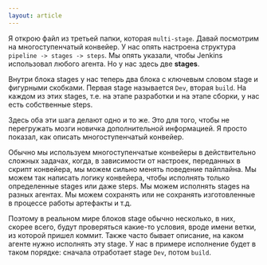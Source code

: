 ```yaml
---
layout: article
---
```

Я открою файл из третьей папки, которая `multi-stage`. Давай посмотрим на многоступенчатый конвейер. У нас опять настроена структура `pipeline -> stages -> steps`. Мы опять указали, чтобы Jenkins использовал любого агента. Но у нас здесь две **stages**.

Внутри блока stages у нас теперь два блока с ключевым словом stage и фигурными скобками. Первая stage называется `Dev`, вторая `build`. На каждом из этих stages, т.е. на этапе разработки и на этапе сборки, у нас есть собственные steps. 

Здесь оба эти шага делают одно и то же. Это для того, чтобы не перегружать мозги новичка дополнительной информацией. Я просто показал, как описать многоступенчатый конвейер.

Обычно мы используем многоступенчатые конвейеры в действительно сложных задачах, когда, в зависимости от настроек, переданных в скрипт конвейера, мы можем сильно менять поведение пайплайна. Мы можем так написать логику конвейера, чтобы исполнять только определенные stages или даже steps. Мы можем исполнять stages на разных агентах. Мы можем сохранять или не сохранять изготовленные в процессе работы артефакты и т.д.

Поэтому в реальном мире блоков stage обычно несколько, в них, скорее всего, будут проверяться какие-то условия, вроде имени ветки, из которой пришел коммит. Также часто бывает описание, на каком агенте нужно исполнять эту stage. У нас в примере исполнение будет в таком порядке: сначала отработает stage `Dev`, потом `build`.
